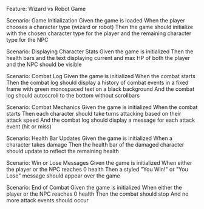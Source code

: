 Feature: Wizard vs Robot Game

  Scenario: Game Initialization
    Given the game is loaded
    When the player chooses a character type (wizard or robot)
    Then the game should initialize with the chosen character type for the player and the remaining character type for the NPC

  Scenario: Displaying Character Stats
    Given the game is initialized
    Then the health bars and the text displaying current and max HP of both the player and the NPC should be visible

  Scenario: Combat Log
    Given the game is initialized
    When the combat starts
    Then the combat log should display a history of combat events in a fixed frame with green monospaced text on a black background
    And the combat log should autoscroll to the bottom without scrollbars

  Scenario: Combat Mechanics
    Given the game is initialized
    When the combat starts
    Then each character should take turns attacking based on their attack speed
    And the combat log should display a message for each attack event (hit or miss)

  Scenario: Health Bar Updates
    Given the game is initialized
    When a character takes damage
    Then the health bar of the damaged character should update to reflect the remaining health

  Scenario: Win or Lose Messages
    Given the game is initialized
    When either the player or the NPC reaches 0 health
    Then a styled "You Win!" or "You Lose" message should appear over the game

  Scenario: End of Combat
    Given the game is initialized
    When either the player or the NPC reaches 0 health
    Then the combat should stop
    And no more attack events should occur
